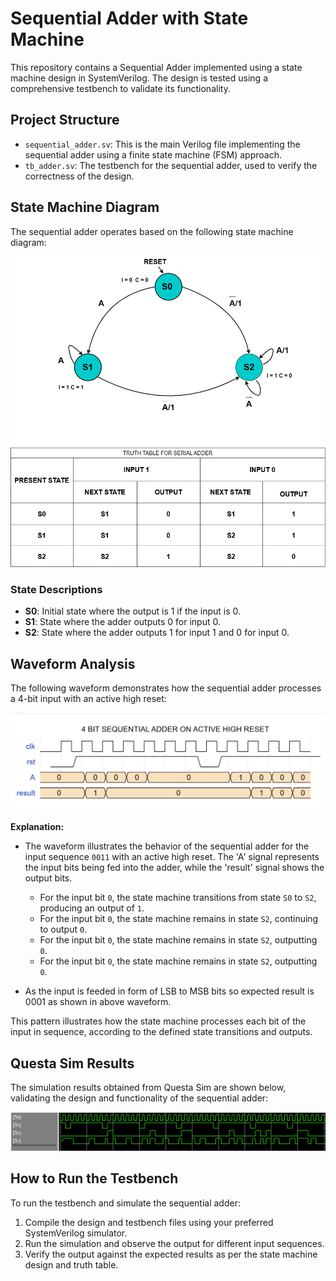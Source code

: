 # Sequential Adder with State Machine

This repository contains a Sequential Adder implemented using a state machine design in SystemVerilog. The design is tested using a comprehensive testbench to validate its functionality.

## Project Structure

- `sequential_adder.sv`: This is the main Verilog file implementing the sequential adder using a finite state machine (FSM) approach.
- `tb_adder.sv`: The testbench for the sequential adder, used to verify the correctness of the design.

## State Machine Diagram

The sequential adder operates based on the following state machine diagram:

![State Machine](state_machine.png)

### State Descriptions
- **S0**: Initial state where the output is 1 if the input is 0.
- **S1**: State where the adder outputs 0 for input 0.
- **S2**: State where the adder outputs 1 for input 1 and 0 for input 0.

## Waveform Analysis

The following waveform demonstrates how the sequential adder processes a 4-bit input with an active high reset:

![Waveform Example](waveform_example.png)

**Explanation:**
- The waveform illustrates the behavior of the sequential adder for the input sequence `0011` with an active high reset. The 'A' signal represents the input bits being fed into the adder, while the 'result' signal shows the output bits.

  - For the input bit `0`, the state machine transitions from state `S0` to `S2`, producing an output of `1`.
  - For the input bit `0`, the state machine remains in state `S2`, continuing to output `0`.
  - For the input bit `0`, the state machine remains in state `S2`, outputting `0`.
  - For the input bit `0`, the state machine remains in state `S2`, outputting `0`.

- As the input is feeded in form of LSB to MSB bits so expected result is 0001 as shown in above waveform.

This pattern illustrates how the state machine processes each bit of the input in sequence, according to the defined state transitions and outputs.

## Questa Sim Results

The simulation results obtained from Questa Sim are shown below, validating the design and functionality of the sequential adder:

![Questa Sim Results](expected_output.png)

## How to Run the Testbench

To run the testbench and simulate the sequential adder:

1. Compile the design and testbench files using your preferred SystemVerilog simulator.
2. Run the simulation and observe the output for different input sequences.
3. Verify the output against the expected results as per the state machine design and truth table.
